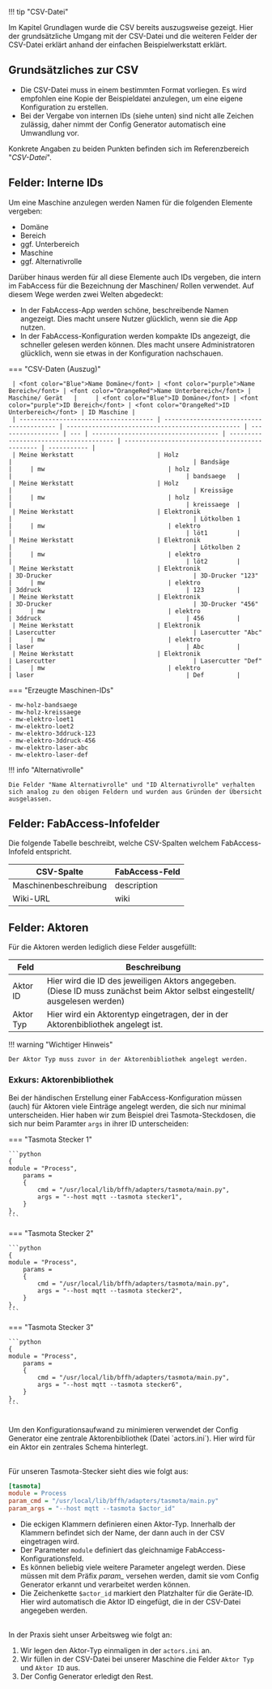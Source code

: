 !!! tip "CSV-Datei"



Im Kapitel Grundlagen wurde die CSV bereits auszugsweise gezeigt. Hier der grundsätzliche Umgang mit der CSV-Datei und die weiteren Felder der CSV-Datei erklärt anhand der einfachen Beispielwerkstatt erklärt.


## Grundsätzliches zur CSV


- Die CSV-Datei muss in einem bestimmten Format vorliegen. Es wird empfohlen eine Kopie der Beispieldatei anzulegen, um eine eigene Konfiguration zu erstellen.
- Bei der Vergabe von internen IDs (siehe unten) sind nicht alle Zeichen zulässig, daher nimmt der Config Generator automatisch eine Umwandlung vor.

Konkrete Angaben zu beiden Punkten befinden sich im Referenzbereich "*CSV-Datei*".


## Felder: Interne IDs
Um eine Maschine anzulegen werden Namen für die folgenden Elemente vergeben:

- Domäne
- Bereich
- ggf. Unterbereich
- Maschine
- ggf. Alternativrolle

Darüber hinaus werden für all diese Elemente auch IDs vergeben, die intern im FabAccess für die Bezeichnung der Maschinen/ Rollen verwendet. Auf diesem Wege werden zwei Welten abgedeckt:

- In der FabAccess-App werden schöne, beschreibende Namen angezeigt. Dies macht unsere Nutzer glücklich, wenn sie die App nutzen.
- In der FabAccess-Konfiguration werden kompakte IDs angezeigt, die schneller gelesen werden können. DIes macht unsere Administratoren glücklich, wenn sie etwas in der Konfiguration nachschauen.

=== "CSV-Daten (Auszug)"

     | <font color="Blue">Name Domäne</font> | <font color="purple">Name Bereich</font> | <font color="OrangeRed">Name Unterbereich</font> | Maschine/ Gerät   |     | <font color="Blue">ID Domäne</font> | <font color="purple">ID Bereich</font> | <font color="OrangeRed">ID Unterbereich</font> | ID Maschine |
     | ------------------------------------- | ---------------------------------------- | ------------------------------------------------ | ----------------- | --- | ----------------------------------- | -------------------------------------- | ---------------------------------------------- | ----------- |
     | Meine Werkstatt                       | Holz                                     |                                                  | Bandsäge          |     | mw                                  | holz                                   |                                                | bandsaege   |
     | Meine Werkstatt                       | Holz                                     |                                                  | Kreissäge         |     | mw                                  | holz                                   |                                                | kreissaege  |
     | Meine Werkstatt                       | Elektronik                               |                                                  | Lötkolben 1       |     | mw                                  | elektro                                |                                                | löt1        |
     | Meine Werkstatt                       | Elektronik                               |                                                  | Lötkolben 2       |     | mw                                  | elektro                                |                                                | löt2        |
     | Meine Werkstatt                       | Elektronik                               | 3D-Drucker                                       | 3D-Drucker "123"  |     | mw                                  | elektro                                | 3ddruck                                        | 123         |
     | Meine Werkstatt                       | Elektronik                               | 3D-Drucker                                       | 3D-Drucker "456"  |     | mw                                  | elektro                                | 3ddruck                                        | 456         |
     | Meine Werkstatt                       | Elektronik                               | Lasercutter                                      | Lasercutter "Abc" |     | mw                                  | elektro                                | laser                                          | Abc         |
     | Meine Werkstatt                       | Elektronik                               | Lasercutter                                      | Lasercutter "Def" |     | mw                                  | elektro                                | laser                                          | Def         |

=== "Erzeugte Maschinen-IDs"

    - mw-holz-bandsaege
    - mw-holz-kreissaege
    - mw-elektro-loet1
    - mw-elektro-loet2
    - mw-elektro-3ddruck-123
    - mw-elektro-3ddruck-456
    - mw-elektro-laser-abc
    - mw-elektro-laser-def


!!! info "Alternativrolle"

    Die Felder "Name Alternativrolle" und "ID Alternativrolle" verhalten sich analog zu den obigen Feldern und wurden aus Gründen der Übersicht ausgelassen.

## Felder: FabAccess-Infofelder

Die folgende Tabelle beschreibt, welche CSV-Spalten welchem FabAccess-Infofeld entspricht.

| CSV-Spalte            | FabAccess-Feld |
| --------------------- | -------------- |
| Maschinenbeschreibung | description    |
| Wiki-URL              | wiki           |


## Felder: Aktoren

Für die Aktoren werden lediglich diese Felder ausgefüllt:

| Feld      | Beschreibung                                                                                                                |
| --------- | --------------------------------------------------------------------------------------------------------------------------- |
| Aktor ID  | Hier wird die ID des jeweiligen Aktors angegeben. (Diese ID muss zunächst beim Aktor selbst eingestellt/ ausgelesen werden) |
| Aktor Typ | Hier wird ein Aktorentyp eingetragen, der in der Aktorenbibliothek angelegt ist.                                            |


!!! warning "Wichtiger Hinweis"

    Der Aktor Typ muss zuvor in der Aktorenbibliothek angelegt werden.


### Exkurs: Aktorenbibliothek

Bei der händischen Erstellung einer FabAccess-Konfiguration müssen (auch) für Aktoren viele Einträge angelegt werden, die sich nur minimal unterscheiden. Hier haben wir zum Beispiel drei Tasmota-Steckdosen, die sich nur beim Paramter `args` in ihrer ID unterscheiden:

=== "Tasmota Stecker 1"

    ```python
    {
    module = "Process",
        params =
        {
            cmd = "/usr/local/lib/bffh/adapters/tasmota/main.py",
            args = "--host mqtt --tasmota stecker1",
        }
    },
    ```

=== "Tasmota Stecker 2"

    ```python
    {
    module = "Process",
        params =
        {
            cmd = "/usr/local/lib/bffh/adapters/tasmota/main.py",
            args = "--host mqtt --tasmota stecker2",
        }
    },
    ```

=== "Tasmota Stecker 3"

    ```python
    {
    module = "Process",
        params =
        {
            cmd = "/usr/local/lib/bffh/adapters/tasmota/main.py",
            args = "--host mqtt --tasmota stecker6",
        }
    },
    ```

<br>
Um den Konfigurationsaufwand zu minimieren verwendet der Config Generator eine zentrale Aktorenbibliothek (Datei `actors.ini`). Hier wird für ein Aktor ein zentrales Schema hinterlegt.

<br>Für unseren Tasmota-Stecker sieht dies wie folgt aus:

```ini
[tasmota]
module = Process
param_cmd = "/usr/local/lib/bffh/adapters/tasmota/main.py"
param_args = "--host mqtt --tasmota $actor_id"
```

- Die eckigen Klammern definieren einen Aktor-Typ. Innerhalb der Klammern befindet sich der Name, der dann auch in der CSV eingetragen wird.
- Der Parameter `module` definiert das gleichnamige FabAccess-Konfigurationsfeld.
- Es können beliebig viele weitere Parameter angelegt werden. Diese müssen mit dem Präfix *param_* versehen werden, damit sie vom Config Generator erkannt und verarbeitet werden können.
- Die Zeichenkette `$actor_id` markiert den Platzhalter für die Geräte-ID. Hier wird automatisch die Aktor ID eingefügt, die in der CSV-Datei angegeben werden.

<br>
In der Praxis sieht unser Arbeitsweg wie folgt an:

1. Wir legen den Aktor-Typ einmaligen in der `actors.ini` an.
2. Wir füllen in der CSV-Datei bei unserer Maschine die Felder `Aktor Typ` und `Aktor ID` aus.
3. Der Config Generator erledigt den Rest.

